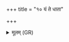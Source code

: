 +++
title = "१० यं ते धाता"

+++
<details><summary>मूलम् (GR)</summary>

यं ते धाता यं ते त्वष्टा  
यं ते ब्रह्माचीक्ल्̥पत् ।  
तं त्वं पुत्रं विन्दस्व  
तस्मै त्वं जीव जीवसे ॥
</details>